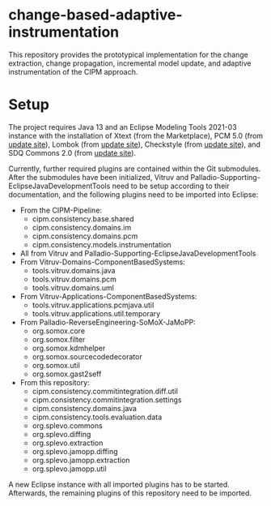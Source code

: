 # change-based-adaptive-instrumentation

This repository provides the prototypical implementation for the change extraction, change propagation, incremental model update, and adaptive instrumentation of the CIPM approach.

# Setup

The project requires Java 13 and an Eclipse Modeling Tools 2021-03 instance with the installation of Xtext (from the Marketplace), PCM 5.0 (from [update site](https://updatesite.palladio-simulator.com/palladio-build-updatesite/releases/5.0.0)), Lombok (from [update site](https://projectlombok.org/p2)), Checkstyle (from [update site](https://checkstyle.org/eclipse-cs-update-site)), and SDQ Commons 2.0 (from [update site](http://kit-sdq.github.io/updatesite/release/commons/2.0.0/)).

Currently, further required plugins are contained within the Git submodules. After the submodules have been initialized, Vitruv and Palladio-Supporting-EclipseJavaDevelopmentTools need to be setup according to their documentation, and the following plugins need to be imported into Eclipse:

* From the CIPM-Pipeline:
    * cipm.consistency.base.shared
    * cipm.consistency.domains.im
    * cipm.consistency.domains.pcm
    * cipm.consistency.models.instrumentation
* All from Vitruv and Palladio-Supporting-EclipseJavaDevelopmentTools
* From Vitruv-Domains-ComponentBasedSystems:
    * tools.vitruv.domains.java
    * tools.vitruv.domains.pcm
    * tools.vitruv.domains.uml
* From Vitruv-Applications-ComponentBasedSystems:
    * tools.vitruv.applications.pcmjava.util
    * tools.vitruv.applications.util.temporary
* From Palladio-ReverseEngineering-SoMoX-JaMoPP:
    * org.somox.core
    * org.somox.filter
    * org.somox.kdmhelper
    * org.somox.sourcecodedecorator
    * org.somox.util
    * org.somox.gast2seff
* From this repository:
    * cipm.consistency.commitintegration.diff.util
    * cipm.consistency.commitintegration.settings
    * cipm.consistency.domains.java
    * cipm.consistency.tools.evaluation.data
    * org.splevo.commons
    * org.splevo.diffing
    * org.splevo.extraction
    * org.splevo.jamopp.diffing
    * org.splevo.jamopp.extraction
    * org.splevo.jamopp.util

A new Eclipse instance with all imported plugins has to be started. Afterwards, the remaining plugins of this repository need to be imported.